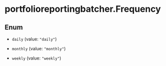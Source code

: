 # portfolioreportingbatcher.Frequency

## Enum


* `daily` (value: `"daily"`)

* `monthly` (value: `"monthly"`)

* `weekly` (value: `"weekly"`)


